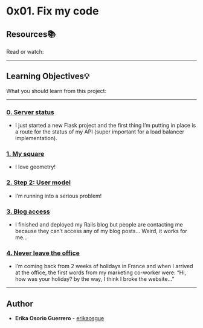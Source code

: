 # 0x01. Fix my code

## Resources:books:
Read or watch:

---
## Learning Objectives:bulb:
What you should learn from this project:

---

### [0. Server status](./status_server/)
* I just started a new Flask project and the first thing I’m putting in place is a route for the status of my API (super important for a load balancer implementation).


### [1. My square](./square.py)
* I love geometry! 


### [2. Step 2: User model](./user.py)
* I’m running into a serious problem! 


### [3. Blog access](./blog)
* I finished and deployed my Rails blog but people are contacting me because they can’t access any of my blog posts… Weird, it works for me…


### [4. Never leave the office](./react-blog)
* I’m coming back from 2 weeks of holidays in France and when I arrived at the office, the first words from my marketing co-worker were: “Hi, how was your holiday? by the way, I think I broke the website…”

---

## Author
* **Erika Osorio Guerrero** - [erikaosgue](https://github.com/erikaosgue)